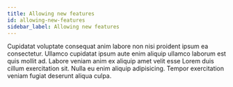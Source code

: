 ```yaml
---
title: Allowing new features
id: allowing-new-features
sidebar_label: Allowing new features
---
```


Cupidatat voluptate consequat anim labore non nisi proident ipsum ea consectetur. Ullamco cupidatat ipsum aute enim aliquip ullamco laborum est quis mollit ad. Labore veniam anim ex aliquip amet velit esse Lorem duis cillum exercitation sit. Nulla eu enim aliquip adipisicing. Tempor exercitation veniam fugiat deserunt aliqua culpa.

